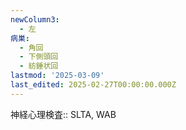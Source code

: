 ```yaml
---
newColumn3:
  - 左
病巣:
  - 角回
  - 下側頭回
  - 紡錘状回
lastmod: '2025-03-09'
last_edited: 2025-02-27T00:00:00.000Z
---
```


神経心理検査:: SLTA, WAB
